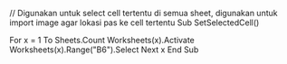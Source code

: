 // Digunakan untuk select cell tertentu di semua sheet, digunakan untuk import image agar lokasi pas ke cell tertentu Sub SetSelectedCell()

For x = 1 To Sheets.Count
    Worksheets(x).Activate
    Worksheets(x).Range("B6").Select
Next x
End Sub
